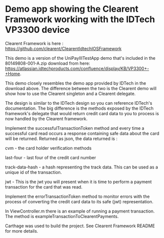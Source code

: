 # Demo app showing the Clearent Framework working with the IDTech VP3300 device

Clearent Framework is here : https://github.com/clearent/ClearentIdtechIOSFramework

This demo is a version of the UniPayIIITestApp demo that's included in the 80149808-001-A.zip download from here: https://atlassian.idtechproducts.com/confluence/display/KB/VP3300+-+Home.

This demo closely resembles the demo app provided by IDTech in the download above. The difference between the two is the Clearent demo will show how to use the Clearent singleton and a Clearent delegate.

The design is similar to the IDTech design so you can reference IDTech's documentation. The big difference is the methods exposed by the IDTech framework's delegate that would return credit card data to you to process is now handled by the Clearent framework.

Implement the successfulTransactionToken method and every time a successful card read occurs a response containing safe data about the card will be returned. Returned as json, the data returned is :

  cvm - the card holder verification methods

  last-four - last four of the credit card number

  track-data-hash - a hash representing the track data. This can be used as a unique id of the transaction.

  jwt - This is the jwt you will present when it is time to perform a payment transaction for the card that was read.


Implement the errorTransactionToken method to monitor errors with the process of converting the credit card data to its safe (jwt) representation.

In ViewController.m there is an example of running a payment transaction. The method is exampleTransactionToClearentPayments.

Carthage was used to build the project. See Clearent Framework README for more details.

